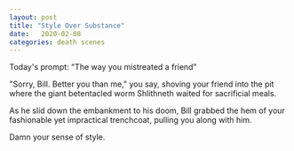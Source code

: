 ```yaml
---
layout: post
title: "Style Over Substance"
date:   2020-02-08
categories: death scenes
---
```

Today's prompt: "The way you mistreated a friend"

"Sorry, Bill. Better you than me," you say, shoving your friend into the pit where the giant betentacled worm Shlithneth waited for sacrificial meals.

As he slid down the embankment to his doom, Bill grabbed the hem of your fashionable yet impractical trenchcoat, pulling you along with him.

Damn your sense of style.
